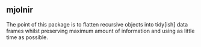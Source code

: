 
mjolnir
-------

The point of this package is to flatten recursive objects into tidy\[ish\] data frames whilst preserving maximum amount of information and using as little time as possible.
